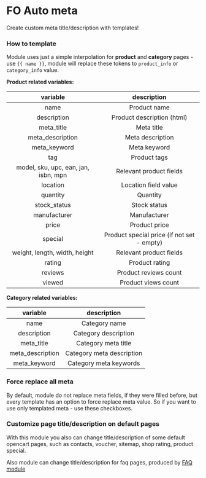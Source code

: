 # FO Auto meta

Create custom meta title/description with templates!

### How to template

Module uses just a simple interpolation for **product** and **category** pages - use `{{ name }}`, module will replace these tokens to `product_info` or `category_info` value.

**Product related variables:**

|variable|description|
|:---:|:---:|
|name|Product name|
|description|Product description (html)|
|meta_title|Meta title|
|meta_description|Meta description|
|meta_keyword|Meta keyword|
|tag|Product tags|
|model, sku, upc, ean, jan, isbn, mpn|Relevant product fields|
|location|Location field value|
|quantity|Quantity|
|stock_status|Stock status|
|manufacturer|Manufacturer|
|price|Product price|
|special|Product special price (if not set - empty)|
|weight, length, width, height|Relevant product fields|
|rating|Product rating|
|reviews|Product reviews count|
|viewed|Product views count|

**Category related variables:**

|variable|description|
|:---:|:---:|
|name|Category name|
|description|Category description|
|meta_title|Category meta title|
|meta_description|Category meta description|
|meta_keyword|Category meta keywords|


### Force replace all meta

By default, module do not replace meta fields, if they were filled before, but every template has an option to force replace meta value. So if you want to use only templated meta - use these checkboxes.

### Customize page title/description on default pages

With this module you also can change title/description of some default opencart pages, such as contacts, voucher, sitemap, shop rating, product special.

Also module can change title/description for faq pages, produced by [FAQ module](https://opencart2x.ru/moduli/vid/faq-accordion)